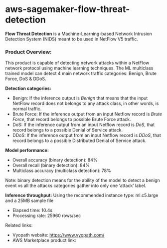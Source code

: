 # aws-sagemaker-flow-threat-detection

**Flow Threat Detection** is a Machine-Learning-based Network Intrusion Detection System (NIDS) meant to be used in NetFlow V5 traffic.

### Product Overview: 
This product is capable of detecting network attacks within a NetFlow network protocol using machine learning techniques. The ML multiclass trained model can detect 4 main network traffic categories: Benign, Brute Force, DoS & DDoS.

**Detection categories:**
- Benign: If the inference output is *Benign* that means that the input NetFlow record does not belongs to any attack class, in other words, is normal traffic.
- Brute Force: If the inference output from an input Netflow record is *Brute Force*, that record belongs to possible Brute Force attack.
- DoS: If the inference output from an input Netflow record is *DoS*, that record belongs to a possible Denial of Service attack.
- DDoS: If the inference output from an input Netflow record is *DDoS*, that record belongs to a possible Distributed Denial of Service attack.

**Model performance:**
   -  Overall accuracy (binary detection): 84%
   -  Overall recall (binary detection): 84%
   -  Multiclass accuracy (multiclass detection): 78%

Note: binary detection means for the ability of the model to detect a benign event vs all the attacks categories gather into only one ‘attack’ label.

**Inference throughput:**
Using the recommended instance type: ml.c5.large and a 25MB sample file
- Elapsed time: 10.4s
- Processing rate: 25960 rows/sec

Related links: 
- Vyopath website: https://www.vyopath.com/
- AWS Marketplace product link: 